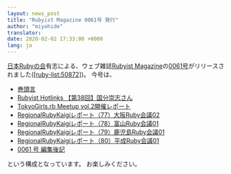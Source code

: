 ```yaml
---
layout: news_post
title: "Rubyist Magazine 0061号 発行"
author: "miyohide"
translator:
date: 2020-02-02 17:33:00 +0000
lang: ja
---
```


[日本Rubyの会][1]有志による、ウェブ雑誌[Rubyist Magazine][2]の[0061号][3]がリリースされました([\[ruby-list:50872\]][4])。
今号は、

* [巻頭言](https://magazine.rubyist.net/articles/0061/0061-ForeWord.html)
* [Rubyist Hotlinks 【第38回】国分崇志さん](https://magazine.rubyist.net/articles/0061/0061-Hotlinks.html)
* [TokyoGirls.rb Meetup vol.2開催レポート](https://magazine.rubyist.net/articles/0061/0061-TokyoGirlsrb02Report.html)
* [RegionalRubyKaigiレポート（77）大阪Ruby会議02](https://magazine.rubyist.net/articles/0061/0061-OsakaRubyKaigi02Report.html)
* [RegionalRubyKaigiレポート（78）富山Ruby会議01](https://magazine.rubyist.net/articles/0061/0061-ToyamaRubyKaigi01Report.html)
* [RegionalRubyKaigiレポート（79）鹿児島Ruby会議01](https://magazine.rubyist.net/articles/0061/0061-KagoshimaRubyKaigi01Report.html)
* [RegionalRubyKaigiレポート（80）平成Ruby会議01](https://magazine.rubyist.net/articles/0061/0061-HeiseiRubyKaigi01Report.html)
* [0061 号 編集後記](https://magazine.rubyist.net/articles/0061/0061-EditorsNote.html)

 という構成となっています。
 お楽しみください。

[1]: https://ruby-no-kai.org/
[2]: https://magazine.rubyist.net/
[3]: https://magazine.rubyist.net/articles/0061/0061-index.html
[4]: http://blade.nagaokaut.ac.jp/cgi-bin/scat.rb/ruby/ruby-list/50872
